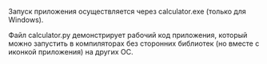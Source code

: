 Запуск приложения осуществляется через calculator.exe (только для Windows).  

Файл calculator.py демонстрирует рабочий код приложения, который можно запустить в компиляторах без сторонних библиотек (но вместе с иконкой приложения) на других ОС.
